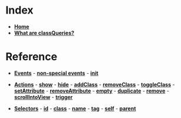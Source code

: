 # Index

- **[Home](Home)**
- **[What are classQueries?](What-are-classQueries)**

# Reference

- **[Events](Events)**
      - **[non-special events](non-special-events)**
      - **[init](init)**

- **[Actions](Actions)**
      - **[show](show)**
      - **[hide](hide)**
      - **[addClass](addClass)**
      - **[removeClass](removeClass)**
      - **[toggleClass](toggleClass)**
      - **[setAttribute](setAttribute)**
      - **[removeAttribute](removeClass)**
      - **[empty](empty)**
      - **[duplicate](duplicate)**
      - **[remove](remove)**
      - **[scrollIntoView](scrollIntoView)**
      - **[trigger](trigger)**

- **[Selectors](Selectors)**
      - **[id](id)**
      - **[class](class)**
      - **[name](name)**
      - **[tag](tag)**
      - **[self](self)**
      - **[parent](parent)**